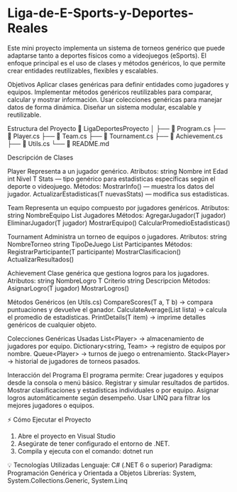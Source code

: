 # Liga-de-E-Sports-y-Deportes-Reales
Este mini proyecto implementa un sistema de torneos genérico que puede adaptarse tanto a deportes físicos como a videojuegos (eSports). El enfoque principal es el uso de clases y métodos genéricos, lo que permite crear entidades reutilizables, flexibles y escalables.

Objetivos
Aplicar clases genéricas para definir entidades como jugadores y equipos.
Implementar métodos genéricos reutilizables para comparar, calcular y mostrar información.
Usar colecciones genéricas para manejar datos de forma dinámica.
Diseñar un sistema modular, escalable y reutilizable.

Estructura del Proyecto
📁 LigaDeportesProyecto
│
├── 📄 Program.cs
├── 📄 Player.cs
├── 📄 Team.cs
├── 📄 Tournament.cs
├── 📄 Achievement.cs
├── 📄 Utils.cs
└── 📄 README.md


Descripción de Clases

Player<T>
Representa a un jugador genérico.
Atributos:
  string Nombre
  int Edad
  int Nivel
  T Stats — tipo genérico para estadísticas específicas según el deporte o videojuego.
Métodos:
  MostrarInfo() — muestra los datos del jugador.
  ActualizarEstadisticas(T nuevasStats) — modifica sus estadísticas.

Team<T>
Representa un equipo compuesto por jugadores genéricos.
Atributos:
  string NombreEquipo
  List<T> Jugadores
Métodos:
  AgregarJugador(T jugador)
  EliminarJugador(T jugador)
  MostrarEquipo()
  CalcularPromedioEstadisticas()

Tournament<T>
Administra un torneo de equipos o jugadores.
Atributos:
  string NombreTorneo
  string TipoDeJuego
  List<T> Participantes
Métodos:
  RegistrarParticipante(T participante)
  MostrarClasificacion()
  ActualizarResultados()

Achievement<T>
Clase genérica que gestiona logros para los jugadores.
Atributos:
  string NombreLogro
  T Criterio
  string Descripcion
Métodos:
  AsignarLogro(T jugador)
  MostrarLogros()


Métodos Genéricos (en Utils.cs)
CompareScores<T>(T a, T b) → compara puntuaciones y devuelve el ganador.
CalculateAverage<T>(List<T> lista) → calcula el promedio de estadísticas.
PrintDetails<T>(T item) → imprime detalles genéricos de cualquier objeto.

Colecciones Genéricas Usadas
List<Player<T>> → almacenamiento de jugadores por equipo.
Dictionary<string, Team<T>> → registro de equipos por nombre.
Queue<Player<T>> → turnos de juego o entrenamiento.
Stack<Player<T>> → historial de jugadores de torneos pasados.

Interacción del Programa
El programa permite:
  Crear jugadores y equipos desde la consola o menú básico.
  Registrar y simular resultados de partidos.
  Mostrar clasificaciones y estadísticas individuales o por equipo.
  Asignar logros automáticamente según desempeño.
  Usar LINQ para filtrar los mejores jugadores o equipos.


⚡ Cómo Ejecutar el Proyecto
1. Abre el proyecto en Visual Studio 
2. Asegúrate de tener configurado el entorno de .NET.
3. Compila y ejecuta con el comando: dotnet run


💡 Tecnologías Utilizadas
Lenguaje: C# (.NET 6 o superior)
Paradigma: Programación Genérica y Orientada a Objetos
Librerías: System, System.Collections.Generic, System.Linq  
